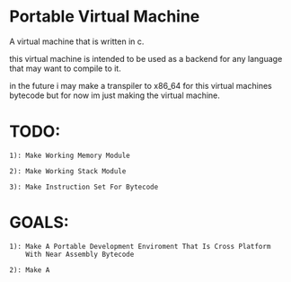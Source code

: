 # Portable Virtual Machine

A virtual machine that is written in c.

this virtual machine is intended to be used as a backend for any language
that may want to compile to it.

in the future i may make a transpiler to x86_64 for this virtual machines bytecode
but for now im just making the virtual machine.


# TODO:

    1): Make Working Memory Module

    2): Make Working Stack Module

    3): Make Instruction Set For Bytecode


# GOALS:

    1): Make A Portable Development Enviroment That Is Cross Platform
        With Near Assembly Bytecode

    2): Make A
